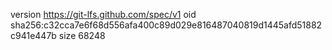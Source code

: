 version https://git-lfs.github.com/spec/v1
oid sha256:c32cca7e6f68d556afa400c89d029e816487040819d1445afd51882c941e447b
size 68248
